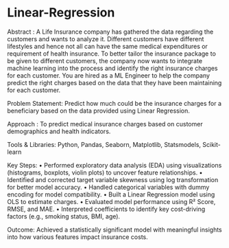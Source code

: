 # Linear-Regression

Abstract : A Life Insurance company has gathered the data regarding the customers and wants to analyze it. Different customers have different lifestyles and hence not all can have the same medical expenditures or requirement of health insurance. To better tailor the insurance package to be given to different customers, the company now wants to integrate machine learning into the process and identify the right insurance charges for each customer. You are hired as a ML Engineer to help the company predict the right charges based on the data that they have been maintaining for each customer.

Problem Statement: Predict how much could be the insurance charges for a beneficiary based on the data provided using Linear Regression.



Approach : To predict medical insurance charges based on customer demographics and health indicators.


Tools & Libraries: Python, Pandas, Seaborn, Matplotlib, Statsmodels, Scikit-learn


Key Steps:
	•	Performed exploratory data analysis (EDA) using visualizations (histograms, boxplots, violin plots) to uncover feature relationships.
	•	Identified and corrected target variable skewness using log transformation for better model accuracy.
	•	Handled categorical variables with dummy encoding for model compatibility.
	•	Built a Linear Regression model using OLS to estimate charges.
	•	Evaluated model performance using R² Score, RMSE, and MAE.
	•	Interpreted coefficients to identify key cost-driving factors (e.g., smoking status, BMI, age).



Outcome: Achieved a statistically significant model with meaningful insights into how various features impact insurance costs.
